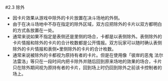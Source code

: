 #2.3        除外
* 因卡片效果从游戏中除外的卡片放置在决斗场地的外侧。
* 由于在决斗场地中不存在指定的除外区域，双方应把除外的卡片以双方都明白的方式各放置在一处。
* 通常来说如果不指定是表侧还是里侧的场合，卡都是以表侧除外。表侧除外的卡片情报和除外的卡片的合计枚数都是公开情报。双方玩家可以随时确认表侧除外的卡片情报和表侧•里侧除外的卡片的合计枚数。
* 通常来说被除外的卡都视为原持有者的卡片。但是在使用像「彼岸的恶鬼 法尔法雷洛」等只在一段时间内把卡除外并随后回到原来场地的效果的场合，卡片只在除外期间视为原持有者的卡片，回到场上时仍回到除外之前该卡控制者的场上。
